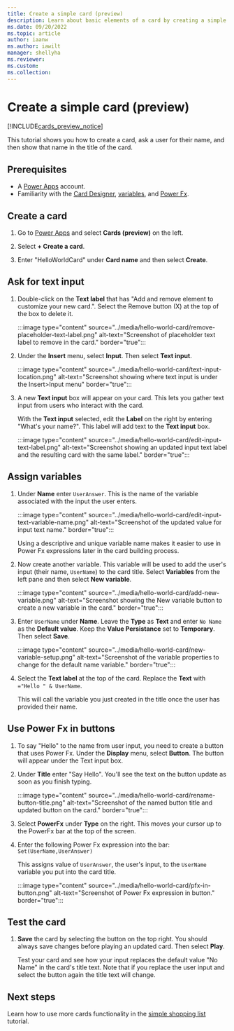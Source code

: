 ```yaml
---
title: Create a simple card (preview)
description: Learn about basic elements of a card by creating a simple "Hello World" card
ms.date: 09/20/2022
ms.topic: article
author: iaanw
ms.author: iawilt
manager: shellyha
ms.reviewer: 
ms.custom: 
ms.collection: 
---
```


# Create a simple card (preview)

[!INCLUDE[cards_preview_notice](../includes/preview-include.md)]

This tutorial shows you how to create a card, ask a user for their name, and then show that name in the title of the card.

## Prerequisites

- A [Power Apps](https://powerapps.microsoft.com/) account.
- Familiarity with the [Card Designer](../make-a-card/designer-overview.md), [variables](../make-a-card/variables/variables.md), and [Power Fx](../make-a-card/power-fx/intro-to-pfx.md).

## Create a card

1. Go to [Power Apps](https://make.powerapps.com) and select **Cards (preview)** on the left.

1. Select **+ Create a card**.

1. Enter "HelloWorldCard" under **Card name** and then select **Create**.

## Ask for text input

1. Double-click on the **Text label** that has "Add and remove element to customize your new card.". Select the Remove button (X) at the top of the box to delete it.

   :::image type="content" source="../media/hello-world-card/remove-placeholder-text-label.png" alt-text="Screenshot of placeholder text label to remove in the card." border="true":::

1. Under the **Insert** menu, select **Input**. Then select **Text input**.

   :::image type="content" source="../media/hello-world-card/text-input-location.png" alt-text="Screenshot showing where text input is under the Insert>Input menu" border="true":::

1. A new **Text input** box will appear on your card. This lets you gather text input from users who interact with the card.

    With the **Text input** selected, edit the **Label** on the right by entering "What's your name?". This label will add text to the **Text input** box.

   :::image type="content" source="../media/hello-world-card/edit-input-text-label.png" alt-text="Screenshot showing an updated input text label and the resulting card with the same label." border="true":::

## Assign variables

1. Under **Name** enter `UserAnswer`. This is the name of the variable associated with the input the user enters.

   :::image type="content" source="../media/hello-world-card/edit-input-text-variable-name.png" alt-text="Screenshot of the updated value for input text name." border="true":::

    Using a descriptive and unique variable name makes it easier to use in Power Fx expressions later in the card building process.

1. Now create another variable. This variable will be used to add the user's input (their name, `UserName`) to the card title. Select **Variables** from the left pane and then select **New variable**.

   :::image type="content" source="../media/hello-world-card/add-new-variable.png" alt-text="Screenshot showing the New variable button to create a new variable in the card." border="true":::

1. Enter `UserName` under **Name**. Leave the **Type** as **Text** and enter `No Name` as the **Default value**. Keep the **Value Persistance** set to **Temporary**. Then select **Save**.

   :::image type="content" source="../media/hello-world-card/new-variable-setup.png" alt-text="Screenshot of the variable properties to change for the default name variable." border="true":::

1. Select the **Text label** at the top of the card. Replace the **Text** with `="Hello " & UserName`.

   This will call the variable you just created in the title once the user has provided their name.

## Use Power Fx in buttons

1. To say "Hello" to the name from user input, you need to create a button that uses Power Fx. Under the **Display** menu, select **Button**. The button will appear under the Text input box.

1. Under **Title** enter "Say Hello". You'll see the text on the button update as soon as you finish typing.

   :::image type="content" source="../media/hello-world-card/rename-button-title.png" alt-text="Screenshot of the named button title and updated button on the card." border="true":::

1. Select **PowerFx** under **Type** on the right. This moves your cursor up to the PowerFx bar at the top of the screen.

1. Enter the following Power Fx expression into the bar: `Set(UserName,UserAnswer)`

   This assigns value of `UserAnswer`, the user's input, to the `UserName` variable you put into the card title.

   :::image type="content" source="../media/hello-world-card/pfx-in-button.png" alt-text="Screenshot of Power Fx expression in button." border="true":::

## Test the card

1. **Save** the card by selecting the button on the top right. You should always save changes before playing an updated card. Then select **Play**.

    Test your card and see how your input replaces the default value "No Name" in the card's title text. Note that if you replace the user input and select the button again the title text will change.

## Next steps

Learn how to use more cards functionality in the [simple shopping list](simple-shopping-list.md) tutorial.
